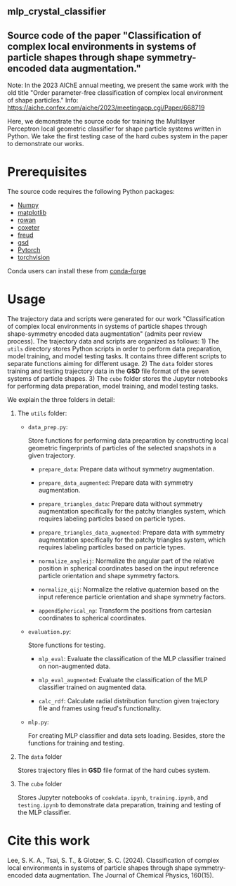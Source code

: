 ## mlp_crystal_classifier
## Source code of the paper "Classification of complex local environments in systems of particle shapes through shape symmetry-encoded data augmentation."

Note: In the 2023 AIChE annual meeting, we present the same work with the old title "Order parameter-free classification of complex local environment of shape particles." Info: https://aiche.confex.com/aiche/2023/meetingapp.cgi/Paper/668719

Here, we demonstrate the source code for training the Multilayer Perceptron local geometric classifier for shape particle systems written in Python. We take the first testing case of the hard cubes system in the paper to demonstrate our works.


# Prerequisites

The source code requires the following Python packages:

* [Numpy](https://github.com/numpy/numpy)
* [matplotlib](https://github.com/matplotlib/matplotlib)
* [rowan](https://github.com/glotzerlab/rowan)
* [coxeter](https://github.com/glotzerlab/coxeter)
* [freud](https://github.com/glotzerlab/freud)
* [gsd](https://github.com/glotzerlab/gsd)
* [Pytorch](https://github.com/pytorch/pytorch)
* [torchvision](https://github.com/pytorch/vision)

Conda users can install these from [conda-forge](https://conda-forge.org/)


# Usage
The trajectory data and scripts were generated for our work "Classification of complex local environments in systems of particle shapes through shape-symmetry encoded data augmentation" (admits peer review process). The trajectory data and scripts are organized as follows: 1) The `utils` directory stores Python scripts in order to perform data preparation, model training, and model testing tasks. It contains three different scripts to separate functions aiming for different usage. 2) The `data` folder stores training and testing trajectory data in the **GSD** file format of the seven systems of particle shapes. 3) The `cube` folder stores the Jupyter notebooks for performing data preparation, model training, and model testing tasks. 

We explain the three folders in detail:

1. The `utils` folder:

   - `data_prep.py`:

      Store functions for performing data preparation by constructing local geometric fingerprints of particles of the selected snapshots in a given trajectory.
   
      - `prepare_data`: Prepare data without symmetry augmentation.
      
      - `prepare_data_augmented`: Prepare data with symmetry augmentation.
   
      - `prepare_triangles_data`: Prepare data without symmetry augmentation specifically for the patchy triangles system, which requires labeling particles based on particle types.
   
      - `prepare_triangles_data_augmented`: Prepare data with symmetry augmentation specifically for the patchy triangles system, which requires labeling particles based on particle types.
   
      - `normalize_angleij`: Normalize the angular part of the relative position in spherical coordinates based on the input reference particle orientation and shape symmetry factors.
   
      - `normalize_qij`: Normalize the relative quaternion based on the input reference particle orientation and shape symmetry factors.

      - `‎appendSpherical_np`: Transform the positions from cartesian coordinates to spherical coordinates.


   - `evaluation.py`:
   
      Store functions for testing.

      - `mlp_eval`: Evaluate the classification of the MLP classifier trained on non-augmented data.
      
      - `mlp_eval_augmented`: Evaluate the classification of the MLP classifier trained on augmented data.
      
      - `calc_rdf`: Calculate radial distribution function given trajectory file and frames using freud's functionality.

   - `mlp.py`:

     For creating MLP classifier and data sets loading. Besides, store the functions for training and testing.



2. The `data` folder
  
   Stores trajectory files in **GSD** file format of the hard cubes system.



3. The `cube` folder

   Stores Jupyter notebooks of `cookdata.ipynb`, `training.ipynb`, and `testing.ipynb` to demonstrate data preparation, training and testing of the MLP classifier.

   
# Cite this work

Lee, S. K. A., Tsai, S. T., & Glotzer, S. C. (2024). Classification of complex local environments in systems of particle shapes through shape symmetry-encoded data augmentation. The Journal of Chemical Physics, 160(15).
